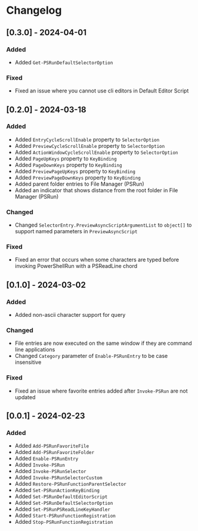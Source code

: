 # Changelog

## [0.3.0] - 2024-04-01

### Added

- Added `Get-PSRunDefaultSelectorOption`

### Fixed

- Fixed an issue where you cannot use cli editors in Default Editor Script

## [0.2.0] - 2024-03-18

### Added

- Added `EntryCycleScrollEnable` property to `SelectorOption`
- Added `PreviewCycleScrollEnable` property to `SelectorOption`
- Added `ActionWindowCycleScrollEnable` property to `SelectorOption`
- Added `PageUpKeys` property to `KeyBinding`
- Added `PageDownKeys` property to `KeyBinding`
- Added `PreviewPageUpKeys` property to `KeyBinding`
- Added `PreviewPageDownKeys` property to `KeyBinding`
- Added parent folder entries to File Manager (PSRun)
- Added an indicator that shows distance from the root folder in File Manager (PSRun)

### Changed

- Changed `SelectorEntry.PreviewAsyncScriptArgumentList` to `object[]` to support named parameters in `PreviewAsyncScript`

### Fixed

- Fixed an error that occurs when some characters are typed before invoking PowerShellRun with a PSReadLine chord

## [0.1.0] - 2024-03-02

### Added

- Added non-ascii character support for query

### Changed

- File entries are now executed on the same window if they are command line applications
- Changed `Category` parameter of `Enable-PSRunEntry` to be case insensitive

### Fixed

- Fixed an issue where favorite entries added after `Invoke-PSRun` are not updated

## [0.0.1] - 2024-02-23

### Added

- Added `Add-PSRunFavoriteFile`
- Added `Add-PSRunFavoriteFolder`
- Added `Enable-PSRunEntry`
- Added `Invoke-PSRun`
- Added `Invoke-PSRunSelector`
- Added `Invoke-PSRunSelectorCustom`
- Added `Restore-PSRunFunctionParentSelector`
- Added `Set-PSRunActionKeyBinding`
- Added `Set-PSRunDefaultEditorScript`
- Added `Set-PSRunDefaultSelectorOption`
- Added `Set-PSRunPSReadLineKeyHandler`
- Added `Start-PSRunFunctionRegistration`
- Added `Stop-PSRunFunctionRegistration`

